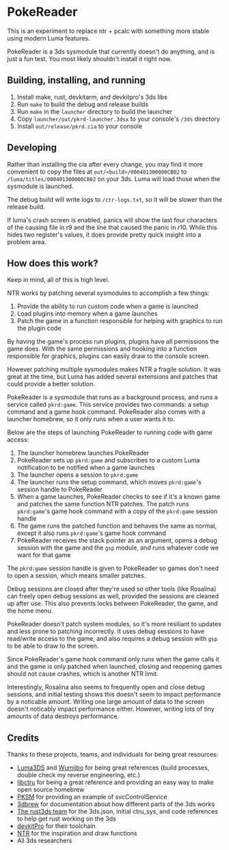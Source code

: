 # PokeReader

This is an experiment to replace ntr + pcalc with something more stable using modern Luma features.

PokeReader is a 3ds sysmodule that currently doesn't do anything, and is just a fun test. You most likely shouldn't install it right now.

## Building, installing, and running

1. Install make, rust, devkitarm, and devkitpro's 3ds libs
1. Run `make` to build the debug and release builds
1. Run `make` in the `launcher` directory to build the launcher
1. Copy `launcher/out/pkrd-launcher.3dsx` to your console's `/3ds` directory
1. Install `out/release/pkrd.cia` to your console

## Developing

Rather than installing the cia after every change, you may find it more convenient to copy the files at `out/<build>/000401300000CB02` to `/luma/titles/000401300000CB02` on your 3ds. Luma will load those when the sysmodule is launched.

The debug build will write logs to `/ctr-logs.txt`, so it will be slower than the release build.

If luma's crash screen is enabled, panics will show the last four characters of the causing file in r9 and the line that caused the panic in r10. While this hides two register's values, it does provide pretty quick insight into a problem area.

## How does this work?

Keep in mind, all of this is high level.

NTR works by patching several sysmodules to accomplish a few things:

1. Provide the ability to run custom code when a game is launched
1. Load plugins into memory when a game launches
1. Patch the game in a function responsible for helping with graphics to run the plugin code

By having the game's process run plugins, plugins have all permissions the game does. With the same permissions and hooking into a function responsible for graphics, plugins can easily draw to the console screen.

However patching multiple sysmodules makes NTR a fragile solution. It was great at the time, but Luma has added several extensions and patches that could provide a better solution.

PokeReader is a sysmodule that runs as a background process, and runs a service called `pkrd:game`. This service provides two commands: a setup command and a game hook command. PokeReader also comes with a launcher homebrew, so it only runs when a user wants it to.

Below are the steps of launching PokeReader to running code with game access:

1. The launcher homebrew launches PokeReader
1. PokeReader sets up `pkrd:game` and subscribes to a custom Luma notification to be notified when a game launches
1. The launcher opens a session to `pkrd:game`
1. The launcher runs the setup command, which moves `pkrd:game`'s session handle to PokeReader
1. When a game launches, PokeReader checks to see if it's a known game and patches the same function NTR patches. The patch runs `pkrd:game`'s game hook command with a copy of the `pkrd:game` session handle
1. The game runs the patched function and behaves the same as normal, except it also runs `pkrd:game`'s game hook command
1. PokeReader receives the stack pointer as an argument, opens a debug session with the game and the `gsp` module, and runs whatever code we want for that game

The `pkrd:game` session handle is given to PokeReader so games don't need to open a session, which means smaller patches.

Debug sessions are closed after they're used so other tools (like Rosalina) can freely open debug sessions as well, provided the sessions are cleaned up after use. This also prevents locks between PokeReader, the game, and the home menu.

PokeReader doesn't patch system modules, so it's more resiliant to updates and less prone to patching incorrectly. It uses debug sessions to have read/write access to the game, and also requires a debug session with `gsp` to be able to draw to the screen.

Since PokeReader's game hook command only runs when the game calls it and the game is only patched when launched, closing and reopening games should not cause crashes, which is another NTR limit.

Interestingly, Rosalina also seems to frequently open and close debug sessions, and initial testing shows this doesn't seem to impact performance by a noticable amount. Writing one large amount of data to the screen doesn't noticably impact performance either. However, writing lots of tiny amounts of data destroys performance.

## Credits

Thanks to these projects, teams, and individuals for being great resources:

- [Luma3DS](https://github.com/LumaTeam/Luma3DS) and [Wumiibo](https://github.com/hax0kartik/wumiibo) for being great references (build processes, double check my reverse engineering, etc.)
- [libctru](https://github.com/devkitPro/libctru/) for being a great reference and providing an easy way to make open source homebrew
- [PKSM](https://github.com/FlagBrew/PKSM) for providing an example of svcControlService
- [3dbrew](https://www.3dbrew.org/) for documentation about how different parts of the 3ds works
- [The rust3ds team](https://github.com/rust3ds) for the 3ds.json, initial ctru_sys, and code references to help get rust working on the 3ds
- [devkitPro](https://github.com/devkitPro/) for their toolchain
- [NTR](https://github.com/44670/NTR) for the inspiration and draw functions
- All 3ds researchers
